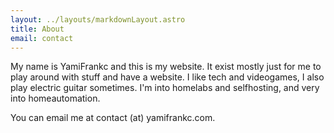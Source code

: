 ```yaml
---
layout: ../layouts/markdownLayout.astro
title: About
email: contact
---
```


My name is YamiFrankc and this is my website.
It exist mostly just for me to play around with stuff and have a website.
I like tech and videogames, I also play electric guitar sometimes.
I'm into homelabs and selfhosting, and very into homeautomation.

You can email me at contact (at) yamifrankc.com.
